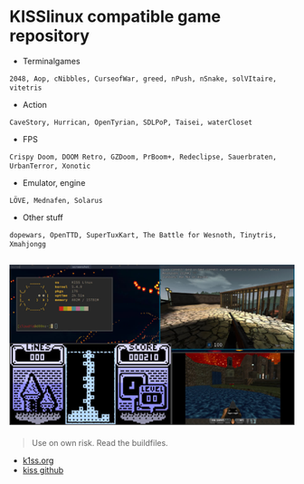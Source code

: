 # KISSlinux compatible game repository

- Terminalgames
```
2048, Aop, cNibbles, CurseofWar, greed, nPush, nSnake, solVItaire, vitetris
```

- Action
```
CaveStory, Hurrican, OpenTyrian, SDLPoP, Taisei, waterCloset
```

- FPS
```
Crispy Doom, DOOM Retro, GZDoom, PrBoom+, Redeclipse, Sauerbraten, UrbanTerror, Xonotic
```

- Emulator, engine
```
LÖVE, Mednafen, Solarus
```

- Other stuff
```
dopewars, OpenTTD, SuperTuxKart, The Battle for Wesnoth, Tinytris, Xmahjongg
```


![screen](screenshots/busy.jpeg)
---

> Use on own risk. Read the buildfiles.


* [k1ss.org](https://k1ss.org/)
* [kiss github](https://github.com/kisslinux)
